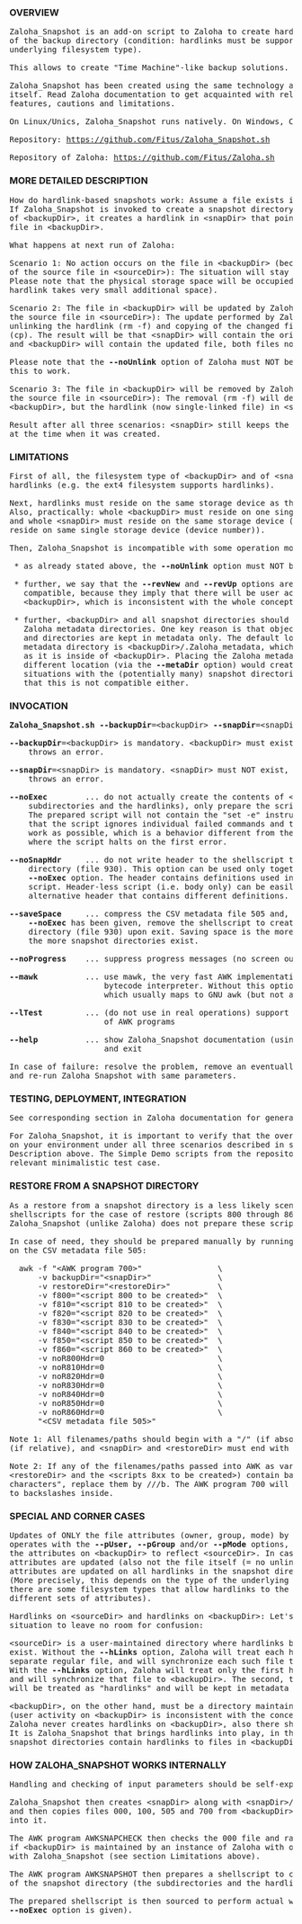 ### OVERVIEW

<pre>
Zaloha_Snapshot is an add-on script to Zaloha to create hardlink-based snapshots
of the backup directory (condition: hardlinks must be supported by the
underlying filesystem type).

This allows to create "Time Machine"-like backup solutions.

Zaloha_Snapshot has been created using the same technology and style as Zaloha
itself. Read Zaloha documentation to get acquainted with relevant terminology,
features, cautions and limitations.

On Linux/Unics, Zaloha_Snapshot runs natively. On Windows, Cygwin is needed.

Repository: <a href="https://github.com/Fitus/Zaloha_Snapshot.sh">https://github.com/Fitus/Zaloha_Snapshot.sh</a>

Repository of Zaloha: <a href="https://github.com/Fitus/Zaloha.sh">https://github.com/Fitus/Zaloha.sh</a>
</pre>


### MORE DETAILED DESCRIPTION

<pre>
How do hardlink-based snapshots work: Assume a file exists in &lt;backupDir&gt;.
If Zaloha_Snapshot is invoked to create a snapshot directory (= &lt;snapDir&gt;)
of &lt;backupDir&gt;, it creates a hardlink in &lt;snapDir&gt; that points to the original
file in &lt;backupDir&gt;.

What happens at next run of Zaloha:

Scenario 1: No action occurs on the file in &lt;backupDir&gt; (because of no change
of the source file in &lt;sourceDir&gt;): The situation will stay as described above.
Please note that the physical storage space will be occupied only once (as the
hardlink takes very small additional space).

Scenario 2: The file in &lt;backupDir&gt; will be updated by Zaloha (due to change of
the source file in &lt;sourceDir&gt;): The update performed by Zaloha consists of
unlinking the hardlink (rm -f) and copying of the changed file to &lt;backupDir&gt;
(cp). The result will be that &lt;snapDir&gt; will contain the original file,
and &lt;backupDir&gt; will contain the updated file, both files now single-linked.

Please note that the <b>--noUnlink</b> option of Zaloha must NOT be used in order for
this to work.

Scenario 3: The file in &lt;backupDir&gt; will be removed by Zaloha (due to removal of
the source file in &lt;sourceDir&gt;): The removal (rm -f) will delete the file in
&lt;backupDir&gt;, but the hardlink (now single-linked file) in &lt;snapDir&gt; will stay.

Result after all three scenarios: &lt;snapDir&gt; still keeps the state of &lt;backupDir&gt;
at the time when it was created.
</pre>


### LIMITATIONS

<pre>
First of all, the filesystem type of &lt;backupDir&gt; and of &lt;snapDir&gt; must support
hardlinks (e.g. the ext4 filesystem supports hardlinks).

Next, hardlinks must reside on the same storage device as the original file.
Also, practically: whole &lt;backupDir&gt; must reside on one single storage device
and whole &lt;snapDir&gt; must reside on the same storage device (= also all must
reside on same single storage device (device number)).

Then, Zaloha_Snapshot is incompatible with some operation modes of Zaloha:

 * as already stated above, the <b>--noUnlink</b> option must NOT be used

 * further, we say that the <b>--revNew</b> and <b>--revUp</b> options are also not
   compatible, because they imply that there will be user activity on
   &lt;backupDir&gt;, which is inconsistent with the whole concept.

 * further, &lt;backupDir&gt; and all snapshot directories should be accompanied by
   Zaloha metadata directories. One key reason is that objects other than files
   and directories are kept in metadata only. The default location of the Zaloha
   metadata directory is &lt;backupDir&gt;/.Zaloha_metadata, which is a good location
   as it is inside of &lt;backupDir&gt;. Placing the Zaloha metadata directory to a
   different location (via the <b>--metaDir</b> option) would create hard-to-manage
   situations with the (potentially many) snapshot directories, so we define
   that this is not compatible either.
</pre>


### INVOCATION

<pre>
<b>Zaloha_Snapshot.sh</b> <b>--backupDir</b>=&lt;backupDir&gt; <b>--snapDir</b>=&lt;snapDir&gt; [ other options ]

<b>--backupDir</b>=&lt;backupDir&gt; is mandatory. &lt;backupDir&gt; must exist, otherwise Zaloha
    throws an error.

<b>--snapDir</b>=&lt;snapDir&gt; is mandatory. &lt;snapDir&gt; must NOT exist, otherwise Zaloha
    throws an error.

<b>--noExec</b>        ... do not actually create the contents of &lt;snapDir&gt; (= the
    subdirectories and the hardlinks), only prepare the script (file 930).
    The prepared script will not contain the "set -e" instruction. This means
    that the script ignores individual failed commands and tries to do as much
    work as possible, which is a behavior different from the interactive regime,
    where the script halts on the first error.

<b>--noSnapHdr</b>     ... do not write header to the shellscript to create snapshot
    directory (file 930). This option can be used only together with the
    <b>--noExec</b> option. The header contains definitions used in the body of the
    script. Header-less script (i.e. body only) can be easily used with an
    alternative header that contains different definitions.

<b>--saveSpace</b>     ... compress the CSV metadata file 505 and, unless the option
    <b>--noExec</b> has been given, remove the shellscript to create snapshot
    directory (file 930) upon exit. Saving space is the more relevant issue
    the more snapshot directories exist.

<b>--noProgress</b>    ... suppress progress messages (no screen output).

<b>--mawk</b>          ... use mawk, the very fast AWK implementation based on a
                    bytecode interpreter. Without this option, awk is used,
                    which usually maps to GNU awk (but not always).

<b>--lTest</b>         ... (do not use in real operations) support for lint-testing
                    of AWK programs

<b>--help</b>          ... show Zaloha_Snapshot documentation (using the LESS program)
                    and exit

In case of failure: resolve the problem, remove an eventually existing &lt;snapDir&gt;
and re-run Zaloha_Snapshot with same parameters.
</pre>


### TESTING, DEPLOYMENT, INTEGRATION

<pre>
See corresponding section in Zaloha documentation for general issues.

For Zaloha_Snapshot, it is important to verify that the overall concept works
on your environment under all three scenarios described in section More Detailed
Description above. The Simple Demo scripts from the repository contain a
relevant minimalistic test case.
</pre>


### RESTORE FROM A SNAPSHOT DIRECTORY

<pre>
As a restore from a snapshot directory is a less likely scenario and the
shellscripts for the case of restore (scripts 800 through 860) occupy space,
Zaloha_Snapshot (unlike Zaloha) does not prepare these scripts.

In case of need, they should be prepared manually by running the AWK program 700
on the CSV metadata file 505:

  awk -f "&lt;AWK program 700&gt;"                \
      -v backupDir="&lt;snapDir&gt;"              \
      -v restoreDir="&lt;restoreDir&gt;"          \
      -v f800="&lt;script 800 to be created&gt;"  \
      -v f810="&lt;script 810 to be created&gt;"  \
      -v f820="&lt;script 820 to be created&gt;"  \
      -v f830="&lt;script 830 to be created&gt;"  \
      -v f840="&lt;script 840 to be created&gt;"  \
      -v f850="&lt;script 850 to be created&gt;"  \
      -v f860="&lt;script 860 to be created&gt;"  \
      -v noR800Hdr=0                        \
      -v noR810Hdr=0                        \
      -v noR820Hdr=0                        \
      -v noR830Hdr=0                        \
      -v noR840Hdr=0                        \
      -v noR850Hdr=0                        \
      -v noR860Hdr=0                        \
      "&lt;CSV metadata file 505&gt;"

Note 1: All filenames/paths should begin with a "/" (if absolute) or with a "./"
(if relative), and &lt;snapDir&gt; and &lt;restoreDir&gt; must end with terminating "/".

Note 2: If any of the filenames/paths passed into AWK as variables (&lt;snapDir&gt;,
&lt;restoreDir&gt; and the &lt;scripts 8xx to be created&gt;) contain backslashes as "weird
characters", replace them by ///b. The AWK program 700 will replace ///b back
to backslashes inside.
</pre>


### SPECIAL AND CORNER CASES

<pre>
Updates of ONLY the file attributes (owner, group, mode) by Zaloha: If Zaloha
operates with the <b>--pUser,</b> <b>--pGroup</b> and/or <b>--pMode</b> options, it updates
the attributes on &lt;backupDir&gt; to reflect &lt;sourceDir&gt;. In case when ONLY the
attributes are updated (also not the file itself (= no unlinking)), the
attributes are updated on all hardlinks in the snapshot directories.
(More precisely, this depends on the type of the underlying filesystem:
there are some filesystem types that allow hardlinks to the same file to have
different sets of attributes).

Hardlinks on &lt;sourceDir&gt; and hardlinks on &lt;backupDir&gt;: Let's summarize the
situation to leave no room for confusion:

&lt;sourceDir&gt; is a user-maintained directory where hardlinks between files may
exist. Without the <b>--hLinks</b> option, Zaloha will treat each hardlink as a
separate regular file, and will synchronize each such file to &lt;backupDir&gt;.
With the <b>--hLinks</b> option, Zaloha will treat only the first hardlink as a file,
and will synchronize that file to &lt;backupDir&gt;. The second, third etc hardlinks
will be treated as "hardlinks" and will be kept in metadata only (the 505 file).

&lt;backupDir&gt;, on the other hand, must be a directory maintained solely by Zaloha
(user activity on &lt;backupDir&gt; is inconsistent with the concept of snapshots).
Zaloha never creates hardlinks on &lt;backupDir&gt;, also there should be none.
It is Zaloha_Snapshot that brings hardlinks into play, in the form that
snapshot directories contain hardlinks to files in &lt;backupDir&gt;.
</pre>


### HOW ZALOHA_SNAPSHOT WORKS INTERNALLY

<pre>
Handling and checking of input parameters should be self-explanatory.

Zaloha_Snapshot then creates &lt;snapDir&gt; along with &lt;snapDir&gt;/.Zaloha_metadata
and then copies files 000, 100, 505 and 700 from &lt;backupDir&gt;/.Zaloha_metadata
into it.

The AWK program AWKSNAPCHECK then checks the 000 file and raises an error
if &lt;backupDir&gt; is maintained by an instance of Zaloha with options incompatible
with Zaloha_Snapshot (see section Limitations above).

The AWK program AWKSNAPSHOT then prepares a shellscript to create the contents
of the snapshot directory (the subdirectories and the hardlinks).

The prepared shellscript is then sourced to perform actual work (unless the
<b>--noExec</b> option is given).
</pre>
